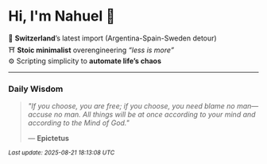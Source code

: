 # Hi, I'm Nahuel :tiger:

📍 **Switzerland**’s latest import (Argentina-Spain-Sweden detour)  
⛩️ **Stoic minimalist** overengineering *“less is more”*  
⚙️ Scripting simplicity to **automate life’s chaos**

---

### Daily Wisdom
> _"If you choose, you are free; if you choose, you need blame no man—accuse no man. All things will be at once according to your mind and according to the Mind of God."_  
>
> — **Epictetus**

<sub>*Last update: 2025-08-21 18:13:08 UTC*</sub>

